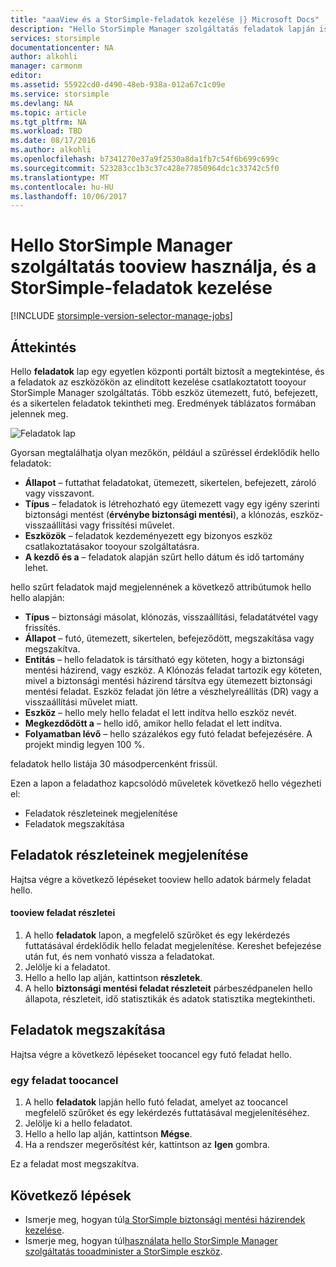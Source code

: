```yaml
---
title: "aaaView és a StorSimple-feladatok kezelése |} Microsoft Docs"
description: "Hello StorSimple Manager szolgáltatás feladatok lapján ismerteti, hogyan toouse azt tootrack újabb, aktuális és ütemezett biztonsági mentési feladatok."
services: storsimple
documentationcenter: NA
author: alkohli
manager: carmonm
editor: 
ms.assetid: 55922cd0-d490-48eb-938a-012a67c1c09e
ms.service: storsimple
ms.devlang: NA
ms.topic: article
ms.tgt_pltfrm: NA
ms.workload: TBD
ms.date: 08/17/2016
ms.author: alkohli
ms.openlocfilehash: b7341270e37a9f2530a8da1fb7c54f6b699c699c
ms.sourcegitcommit: 523283cc1b3c37c428e77850964dc1c33742c5f0
ms.translationtype: MT
ms.contentlocale: hu-HU
ms.lasthandoff: 10/06/2017
---
```

# <a name="use-hello-storsimple-manager-service-tooview-and-manage-storsimple-jobs"></a>Hello StorSimple Manager szolgáltatás tooview használja, és a StorSimple-feladatok kezelése
[!INCLUDE [storsimple-version-selector-manage-jobs](../../includes/storsimple-version-selector-manage-jobs.md)]

## <a name="overview"></a>Áttekintés
Hello **feladatok** lap egy egyetlen központi portált biztosít a megtekintése, és a feladatok az eszközökön az elindított kezelése csatlakoztatott tooyour StorSimple Manager szolgáltatás. Több eszköz ütemezett, futó, befejezett, és a sikertelen feladatok tekintheti meg. Eredmények táblázatos formában jelennek meg. 

![Feladatok lap](./media/storsimple-manage-jobs/HCS_JobsPage.png)

Gyorsan megtalálhatja olyan mezőkön, például a szűréssel érdeklődik hello feladatok:

* **Állapot** – futtathat feladatokat, ütemezett, sikertelen, befejezett, zároló vagy visszavont.
* **Típus** – feladatok is létrehozható egy ütemezett vagy egy igény szerinti biztonsági mentést (**érvénybe biztonsági mentési**), a klónozás, eszköz-visszaállítási vagy frissítési művelet.
* **Eszközök** – feladatok kezdeményezett egy bizonyos eszköz csatlakoztatásakor tooyour szolgáltatásra.
* **A kezdő és a** – feladatok alapján szűrt hello dátum és idő tartomány lehet.

hello szűrt feladatok majd megjelennének a következő attribútumok hello hello alapján:

* **Típus** – biztonsági másolat, klónozás, visszaállítási, feladatátvétel vagy frissítés.
* **Állapot** – futó, ütemezett, sikertelen, befejeződött, megszakítása vagy megszakítva.
* **Entitás** – hello feladatok is társítható egy köteten, hogy a biztonsági mentési házirend, vagy eszköz. A Klónozás feladat tartozik egy köteten, mivel a biztonsági mentési házirend társítva egy ütemezett biztonsági mentési feladat. Eszköz feladat jön létre a vészhelyreállítás (DR) vagy a visszaállítási művelet miatt.
* **Eszköz** – hello mely hello feladat el lett indítva hello eszköz nevét.
* **Megkezdődött a** – hello idő, amikor hello feladat el lett indítva.
* **Folyamatban lévő** – hello százalékos egy futó feladat befejezésére. A projekt mindig legyen 100 %.

feladatok hello listája 30 másodpercenként frissül.

Ezen a lapon a feladathoz kapcsolódó műveletek következő hello végezheti el:

* Feladatok részleteinek megjelenítése
* Feladatok megszakítása

## <a name="view-job-details"></a>Feladatok részleteinek megjelenítése
Hajtsa végre a következő lépéseket tooview hello adatok bármely feladat hello.

#### <a name="tooview-job-details"></a>tooview feladat részletei
1. A hello **feladatok** lapon, a megfelelő szűrőket és egy lekérdezés futtatásával érdeklődik hello feladat megjelenítése. Kereshet befejezése után fut, és nem vonható vissza a feladatokat.
2. Jelölje ki a feladatot.
3. Hello a hello lap alján, kattintson **részletek**.
4. A hello **biztonsági mentési feladat részleteit** párbeszédpanelen hello állapota, részleteit, idő statisztikák és adatok statisztika megtekintheti.

## <a name="cancel-a-job"></a>Feladatok megszakítása
Hajtsa végre a következő lépéseket toocancel egy futó feladat hello.

### <a name="toocancel-a-job"></a>egy feladat toocancel
1. A hello **feladatok** lapján hello futó feladat, amelyet az toocancel megfelelő szűrőket és egy lekérdezés futtatásával megjelenítéséhez.
2. Jelölje ki a hello feladatot.
3. Hello a hello lap alján, kattintson **Mégse**.
4. Ha a rendszer megerősítést kér, kattintson az **Igen** gombra.

Ez a feladat most megszakítva.

## <a name="next-steps"></a>Következő lépések
* Ismerje meg, hogyan túl[a StorSimple biztonsági mentési házirendek kezelése](storsimple-manage-backup-policies.md).
* Ismerje meg, hogyan túl[használata hello StorSimple Manager szolgáltatás tooadminister a StorSimple eszköz](storsimple-manager-service-administration.md).

